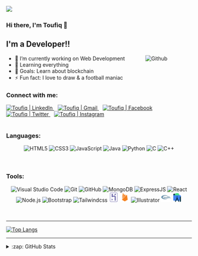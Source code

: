 ![](https://komarev.com/ghpvc/?username=Swoad-11&color=blueviolet)

### Hi there, I'm Toufiq 👋

## I'm a Developer!!

<img width="25%" align="right" alt="Github" src="https://i.pinimg.com/originals/80/7b/5c/807b5c4b02e765bb4930b7c66662ef4b.gif" />

- 🔭 I’m currently working on Web Development
- 🌱 Learning everything
- 🥅 Goals: Learn about blockchain
- ⚡ Fun fact: I love to draw & a football maniac

### Connect with me:

<div align="left">
<a href="https://www.linkedin.com/in/tis/" style="padding-right:10px" >
<img alt="Toufiq | LinkedIn"  src="https://img.shields.io/badge/-Linkedin-4682B4?style=flat&logo=linkedin&logoColor=white" />
</a>
<a href="mailto:toufiq11swoad@gmail.com" style="padding-right:10px">
<img alt="Toufiq | Gmail"  src="https://img.shields.io/badge/-Gmail-c14438?style=flat&logo=Gmail&logoColor=white" />
</a>
<a href="https://www.facebook.com/ToufiqIslam11Swoad/" style="padding-right:10px">
<img alt="Toufiq | Facebook"  src="https://img.shields.io/badge/-Facebook-1E90FF?style=flat&logo=facebook&logoColor=white" />
</a>
<a href="https://twitter.com/T11Swoad" style="padding-right:10px">
<img alt="Toufiq | Twitter"  src="https://img.shields.io/badge/-Twitter-white?style=flat&logo=twitter&logoColor=4682B4" />
</a>
<a href="https://www.instagram.com/___swoad.11/" style="padding-right:10px">
<img alt="Toufiq | Instagram"  src="https://img.shields.io/badge/-Instagram-BA55D3?style=flat&logo=instagram&logoColor=white" />
</a>
</div>

<br />

### Languages:
<div align="center">
<img alt="HTML5" width="26px" src="https://cdn.jsdelivr.net/gh/devicons/devicon/icons/html5/html5-original.svg" />
<img alt="CSS3" width="26px" src="https://cdn.jsdelivr.net/gh/devicons/devicon/icons/css3/css3-original.svg" />
<img alt="JavaScript" width="26px" src="https://cdn.jsdelivr.net/gh/devicons/devicon/icons/javascript/javascript-original.svg" />
<img alt="Java" width="26px" src="https://cdn.jsdelivr.net/gh/devicons/devicon/icons/java/java-original.svg" />
<img alt="Python" width="26px" src="https://cdn.jsdelivr.net/gh/devicons/devicon/icons/python/python-original.svg" />
<img alt="C" width="26px" src="https://cdn.jsdelivr.net/gh/devicons/devicon/icons/c/c-original.svg" />
<img alt="C++" width="26px" src="https://cdn.jsdelivr.net/gh/devicons/devicon/icons/cplusplus/cplusplus-original.svg" />
</div>

<br />
<br />

### Tools:
<div align="center">
<img alt="Visual Studio Code" width="26px" src="https://cdn.jsdelivr.net/gh/devicons/devicon/icons/vscode/vscode-original.svg" />
<img alt="Git" width="26px" src="https://cdn.jsdelivr.net/gh/devicons/devicon/icons/git/git-original.svg" />
<img alt="GitHub" width="26px" src="https://user-images.githubusercontent.com/3369400/139447912-e0f43f33-6d9f-45f8-be46-2df5bbc91289.png" />
<img alt="MongoDB" width="26px" src="https://cdn.jsdelivr.net/gh/devicons/devicon/icons/mongodb/mongodb-original.svg" />
<img alt="ExpressJS" width="26px" src="https://cdn.jsdelivr.net/gh/devicons/devicon/icons/express/express-original.svg" />
<img alt="React" width="26px" src="https://cdn.jsdelivr.net/gh/devicons/devicon/icons/react/react-original.svg" />
<img alt="Node.js" width="26px" src="https://cdn.jsdelivr.net/gh/devicons/devicon/icons/nodejs/nodejs-original.svg" />
<img alt="Bootstrap" width="26px" src="https://cdn.jsdelivr.net/gh/devicons/devicon/icons/bootstrap/bootstrap-original.svg" />
<img alt="Tailwindcss" width="26px" src="https://cdn.jsdelivr.net/gh/devicons/devicon/icons/tailwindcss/tailwindcss-plain.svg" />
<img alt="Heroku" width="26px" src="https://raw.githubusercontent.com/devicons/devicon/1119b9f84c0290e0f0b38982099a2bd027a48bf1/icons/heroku/heroku-original.svg" />
<img alt="Firebase" width="26px" src="https://raw.githubusercontent.com/devicons/devicon/1119b9f84c0290e0f0b38982099a2bd027a48bf1/icons/firebase/firebase-plain.svg" />
<img   alt="Illustrator" width="26px" src="https://cdn.jsdelivr.net/gh/devicons/devicon/icons/illustrator/illustrator-line.svg" />
<img alt="OpenGL" width="26px" src="https://raw.githubusercontent.com/devicons/devicon/1119b9f84c0290e0f0b38982099a2bd027a48bf1/icons/opengl/opengl-original.svg" />
<img   alt="Android Studio" width="26px" src="https://raw.githubusercontent.com/devicons/devicon/1119b9f84c0290e0f0b38982099a2bd027a48bf1/icons/androidstudio/androidstudio-original.svg" />
</div>

<br />
<br />

---

[![Top Langs](https://github-readme-stats.vercel.app/api/top-langs/?username=anuraghazra&layout=compact)](https://github.com/Swoad-11/github-readme-stats)

---

<details>
  <summary>:zap: GitHub Stats</summary>

  <img   alt="Toufiq's GitHub Stats" src="https://github-readme-stats.vercel.app/api?username=Swoad-11&show_icons=true&theme=tokyonight"/>

</details>

